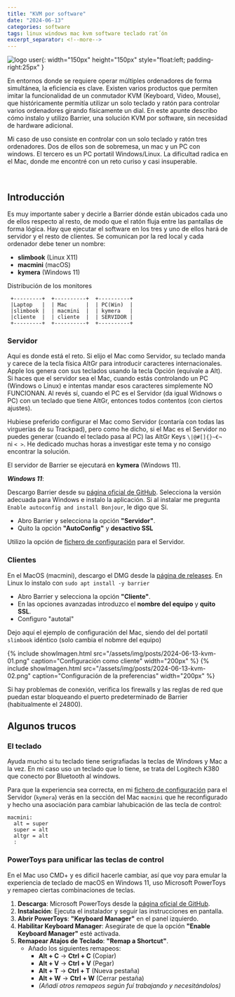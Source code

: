 ```yaml
---
title: "KVM por software"
date: "2024-06-13"
categories: software
tags: linux windows mac kvm software teclado rat´ón
excerpt_separator: <!--more-->
---
```


![logo user](/assets/img/posts/logo-barrier.svg){: width="150px" height="150px" style="float:left; padding-right:25px" }

En entornos donde se requiere operar múltiples ordenadores de forma simultánea, la eficiencia es clave. Existen varios productos que permiten imitar la funcionalidad de un conmutador KVM (Keyboard, Video, Mouse), que históricamente permitía utilizar un solo teclado y ratón para controlar varios ordenadores girando físicamente un dial. En este apunte describo cómo instalo y utilizo Barrier, una solución KVM por software, sin necesidad de hardware adicional.

Mi caso de uso consiste en controlar con un solo teclado y ratón tres ordenadores. Dos de ellos son de sobremesa, un mac y un PC con windows. El tercero es un PC portatil Windows/Linux. La dificultad radica en el Mac, donde me encontré con un reto curiso y casi insuperable.

<br clear="left"/>
<!--more-->

## Introducción

Es muy importante saber y decirle a Barrier dónde están ubicados cada uno de ellos respecto al resto, de modo que el ratón fluja entre las pantallas de forma lógica. Hay que ejecutar el software en los tres y uno de ellos hará de servidor y el resto de clientes. Se comunican por la red local y cada ordenador debe tener un nombre:

- **slimbook** (Linux X11)
- **macmini** (macOS)
- **kymera** (Windows 11)

Distribución de los monitores

```text
 +---------+  +----------+  +----------+
 |Laptop   |  | Mac      |  | PC(Win)  |
 |slimbook |  | macmini  |  | kymera   |
 |cliente  |  | cliente  |  | SERVIDOR |
 +---------+  +----------+  +----------+

```

### Servidor

Aquí es donde está el reto. Si elijo el Mac como Servidor, su teclado manda y carece de la tecla física AltGr para introducir caracteres internacionales. Apple los genera con sus teclados usando la tecla Opción (equivale a Alt). Si haces que el servidor sea el Mac, cuando estás controlando un PC (Windows o Linux) e intentas mandar esos caracteres simplemente NO FUNCIONAN. Al revés sí, cuando el PC es el Servidor (da igual Widnows o PC) con un teclado que tiene AltGr, entonces todos contentos (con ciertos ajustes).

Hubiese preferido configurar el Mac como Servidor (contaría con todas las virguerías de su Trackpad), pero como he dicho, si el Mac es el Servidor no puedes generar (cuando el teclado pasa al PC) las AltGr Keys `\|@#[]{}~€¬` ni ` < > `. He dedicado muchas horas a investigar este tema y no consigo encontrar la solución.

El servidor de Barrier se ejecutará en **kymera** (Windows 11).

***Windows 11***:

Descargo Barrier desde su [página oficial de GitHub](https://github.com/debauchee/barrier/releases). Selecciona la versión adecuada para Windows e instalo la aplicación. Si al instalar me pregunta `Enable autoconfig and install Bonjour`, le digo que Sí.

- Abro Barrier y selecciona la opción **"Servidor"**.
- Quito la opción **"AutoConfig"** y **desactivo SSL**

Utilizo la opción de [fichero de configuración](https://gist.github.com/LuisPalacios/ff4ea787a524fc256ae9d71a127fdcfd) para el Servidor.

### Clientes

En el MacOS (macmini), descargo el DMG desde la [página de releases](https://github.com/debauchee/barrier/releases). En Linux lo instalo con `sudo apt install -y barrier`

- Abro Barrier y selecciona la opción **"Cliente"**.
- En las opciones avanzadas introduzco el **nombre del equipo** y **quito SSL**.
- Configuro "autotal"

Dejo aquí el ejemplo de configuración del Mac, siendo del del portatil `slimbook` idéntico (solo cambia el nobmre del equipo)

{% include showImagen.html
      src="/assets/img/posts/2024-06-13-kvm-01.png"
      caption="Configuración como cliente"
      width="200px"
      %}
{% include showImagen.html
      src="/assets/img/posts/2024-06-13-kvm-02.png"
      caption="Configuración de la preferencias"
      width="200px"
      %}

Si hay problemas de conexión, verifica los firewalls y las reglas de red que puedan estar bloqueando el puerto predeterminado de Barrier (habitualmente el 24800).

## Algunos trucos

### El teclado

Ayuda mucho si tu teclado tiene serigrafiadas la teclas de Windows y Mac a la vez. En mi caso uso un teclado que lo tiene, se trata del Logitech K380 que conecto por Bluetooth al windows.

Para que la experiencia sea correcta, en mi [fichero de configuración](https://gist.github.com/LuisPalacios/ff4ea787a524fc256ae9d71a127fdcfd) para el Servidor (`kymera`) verás en la sección del Mac `macmini` que he reconfigurado y hecho una asociación para  cambiar lahubicación de las tecla de control:

```text
macmini:
  alt = super
  super = alt
  altgr = alt
  :
```

### PowerToys para unificar las teclas de control

En el Mac uso CMD+<tecla> y es dificil hacerle cambiar, así que voy para emular la experiencia de teclado de macOS en Windows 11, uso Microsoft PowerToys y remapeo ciertas combinaciones de teclas.

1. **Descarga**: Microsoft PowerToys desde la [página oficial de GitHub](https://github.com/microsoft/PowerToys/releases).
2. **Instalación**: Ejecuta el instalador y seguir las instrucciones en pantalla.
3. **Abrir PowerToys**: **"Keyboard Manager"** en el panel izquierdo.
4. **Habilitar Keyboard Manager**: Asegúrate de que la opción **"Enable Keyboard Manager"** esté activada.
5. **Remapear Atajos de Teclado**: **"Remap a Shortcut"**.
   - Añado los siguientes remapeos:
     - **Alt + C** → **Ctrl + C** (Copiar)
     - **Alt + V** → **Ctrl + V** (Pegar)
     - **Alt + T** → **Ctrl + T** (Nueva pestaña)
     - **Alt + W** → **Ctrl + W** (Cerrar pestaña)
     - *(Añadí otros remapeos según fuí trabajando y necesitándolos)*
